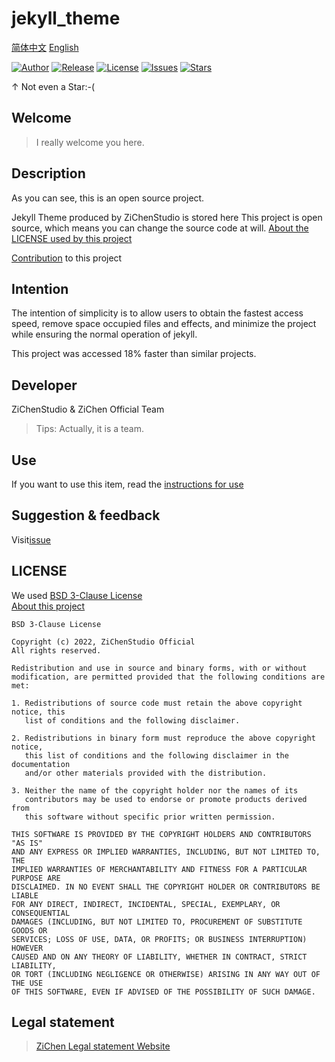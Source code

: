 # jekyll_theme
[简体中文](../README.md "README.md") [English](README.en.md "README.en.md")

[![Author](https://img.shields.io/badge/Author-ZiChenStudio-39c5bb.svg?style=flat-square)](https://github.com/ZiChenStudio)
[![Release](https://img.shields.io/github/release/ZiChenStudio/Efficiency_jekyll_theme.svg?style=flat-square)](https://github.com/ZiChenStudio/Efficiency_jekyll_theme/releases)
[![License](https://img.shields.io/github/license/ZiChenStudio/Efficiency_jekyll_theme.svg?style=flat-square)](https://github.com/ZiChenStudio/Efficiency_jekyll_theme/blob/master/LICENSE)
[![Issues](https://img.shields.io/github/issues/ZiChenStudio/Efficiency_jekyll_theme.svg?style=flat-square)](https://github.com/ZiChenStudio/Efficiency_jekyll_theme/issues)
[![Stars](https://img.shields.io/github/stars/ZiChenStudio/Efficiency_jekyll_theme.svg?style=flat-square)](https://github.com/ZiChenStudio/Efficiency_jekyll_theme)

$\uparrow$ Not even a Star:-(

## Welcome
> I really welcome you here.

## Description

As you can see, this is an open source project.

Jekyll Theme produced by ZiChenStudio is stored here
This project is open source, which means you can change the source code at will.
[About the LICENSE used by this project](#license)

[Contribution](CONTINBUTING.en.md "CONTINBUTING.en.md") to this project
## Intention
The intention of simplicity is to allow users to obtain the fastest access speed, remove space occupied files and effects, and minimize the project while ensuring the normal operation of jekyll.

This project was accessed 18% faster than similar projects.
## Developer
ZiChenStudio & ZiChen Official Team
>Tips: Actually, it is a team.

## Use
If you want to use this item, read the [instructions for use](use.md "use.md")
## Suggestion & feedback
Visit[issue](https://github.com/ZiChenStudio/Efficiency_jekyll_theme/issues)
## LICENSE
We used [BSD 3-Clause License](./../LICENSE "LICENSE")<br>
[About this project](./CONTRIBUTING.md "CONTRIBUTING.md")
```
BSD 3-Clause License

Copyright (c) 2022, ZiChenStudio Official
All rights reserved.

Redistribution and use in source and binary forms, with or without
modification, are permitted provided that the following conditions are met:

1. Redistributions of source code must retain the above copyright notice, this
   list of conditions and the following disclaimer.

2. Redistributions in binary form must reproduce the above copyright notice,
   this list of conditions and the following disclaimer in the documentation
   and/or other materials provided with the distribution.

3. Neither the name of the copyright holder nor the names of its
   contributors may be used to endorse or promote products derived from
   this software without specific prior written permission.

THIS SOFTWARE IS PROVIDED BY THE COPYRIGHT HOLDERS AND CONTRIBUTORS "AS IS"
AND ANY EXPRESS OR IMPLIED WARRANTIES, INCLUDING, BUT NOT LIMITED TO, THE
IMPLIED WARRANTIES OF MERCHANTABILITY AND FITNESS FOR A PARTICULAR PURPOSE ARE
DISCLAIMED. IN NO EVENT SHALL THE COPYRIGHT HOLDER OR CONTRIBUTORS BE LIABLE
FOR ANY DIRECT, INDIRECT, INCIDENTAL, SPECIAL, EXEMPLARY, OR CONSEQUENTIAL
DAMAGES (INCLUDING, BUT NOT LIMITED TO, PROCUREMENT OF SUBSTITUTE GOODS OR
SERVICES; LOSS OF USE, DATA, OR PROFITS; OR BUSINESS INTERRUPTION) HOWEVER
CAUSED AND ON ANY THEORY OF LIABILITY, WHETHER IN CONTRACT, STRICT LIABILITY,
OR TORT (INCLUDING NEGLIGENCE OR OTHERWISE) ARISING IN ANY WAY OUT OF THE USE
OF THIS SOFTWARE, EVEN IF ADVISED OF THE POSSIBILITY OF SUCH DAMAGE.

```

## Legal statement
> [ZiChen Legal statement Website](https://zichenstudio.netlify.app/html/legal.html)
